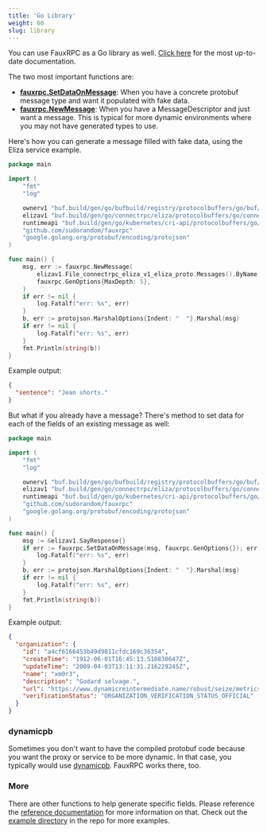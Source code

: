 ```yaml
---
title: 'Go Library'
weight: 60
slug: library
---
```


You can use FauxRPC as a Go library as well. [Click here](https://pkg.go.dev/github.com/sudorandom/fauxrpc) for the most up-to-date documentation.

The two most important functions are:
- **[fauxrpc.SetDataOnMessage](https://pkg.go.dev/github.com/sudorandom/fauxrpc#SetDataOnMessage)**: When you have a concrete protobuf message type and want it populated with fake data.
- **[fauxrpc.NewMessage](https://pkg.go.dev/github.com/sudorandom/fauxrpc#NewMessage)**: When you have a MessageDescriptor and just want a message. This is typical for more dynamic environments where you may not have generated types to use.

Here's how you can generate a message filled with fake data, using the Eliza service example.
```go
package main

import (
	"fmt"
	"log"

	ownerv1 "buf.build/gen/go/bufbuild/registry/protocolbuffers/go/buf/registry/owner/v1"
	elizav1 "buf.build/gen/go/connectrpc/eliza/protocolbuffers/go/connectrpc/eliza/v1"
	runtimeapi "buf.build/gen/go/kubernetes/cri-api/protocolbuffers/go/pkg/apis/runtime/v1"
	"github.com/sudorandom/fauxrpc"
	"google.golang.org/protobuf/encoding/protojson"
)

func main() {
	msg, err := fauxrpc.NewMessage(
		elizav1.File_connectrpc_eliza_v1_eliza_proto.Messages().ByName("SayResponse"),
		fauxrpc.GenOptions{MaxDepth: 5},
	)
	if err != nil {
		log.Fatalf("err: %s", err)
	}
	b, err := protojson.MarshalOptions{Indent: "  "}.Marshal(msg)
	if err != nil {
		log.Fatalf("err: %s", err)
	}
	fmt.Println(string(b))
}
```

Example output:
```json
{
  "sentence": "Jean shorts."
}
```

But what if you already have a message? There's method to set data for each of the fields of an existing message as well:
```go
package main

import (
	"fmt"
	"log"

	ownerv1 "buf.build/gen/go/bufbuild/registry/protocolbuffers/go/buf/registry/owner/v1"
	elizav1 "buf.build/gen/go/connectrpc/eliza/protocolbuffers/go/connectrpc/eliza/v1"
	runtimeapi "buf.build/gen/go/kubernetes/cri-api/protocolbuffers/go/pkg/apis/runtime/v1"
	"github.com/sudorandom/fauxrpc"
	"google.golang.org/protobuf/encoding/protojson"
)

func main() {
	msg := &elizav1.SayResponse{}
	if err := fauxrpc.SetDataOnMessage(msg, fauxrpc.GenOptions{}); err != nil {
		log.Fatalf("err: %s", err)
	}
	b, err := protojson.MarshalOptions{Indent: "  "}.Marshal(msg)
	if err != nil {
		log.Fatalf("err: %s", err)
	}
	fmt.Println(string(b))
}
```

Example output:
```json
{
  "organization": {
    "id": "a4cf6166453b49d9811cfdc169c36354",
    "createTime": "1912-06-01T16:45:13.510830647Z",
    "updateTime": "2009-04-03T13:11:31.216229245Z",
    "name": "xm0r3",
    "description": "Godard selvage.",
    "url": "https://www.dynamicreintermediate.name/robust/seize/metrics/b2c",
    "verificationStatus": "ORGANIZATION_VERIFICATION_STATUS_OFFICIAL"
  }
}
```

### dynamicpb

Sometimes you don't want to have the compiled protobuf code because you want the proxy or service to be more dynamic. In that case, you typically would use [dynamicpb](https://pkg.go.dev/google.golang.org/protobuf/types/dynamicpb). FauxRPC works there, too.

### More

There are other functions to help generate specific fields. Please reference the [reference documentation](https://pkg.go.dev/github.com/sudorandom/fauxrpc) for more information on that. Check out the [example directory](https://github.com/sudorandom/fauxrpc/tree/main/example) in the repo for more examples.
